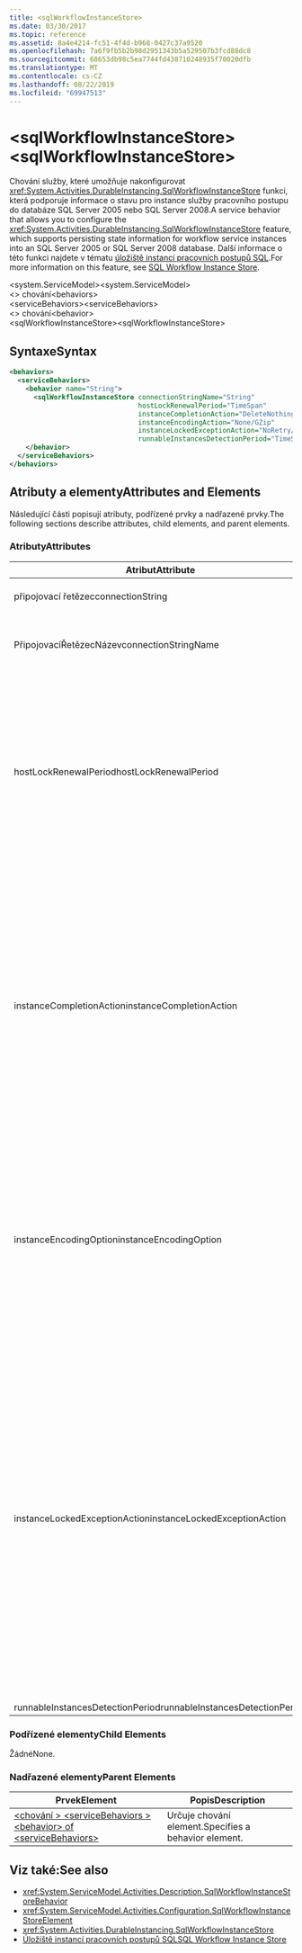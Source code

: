 ```yaml
---
title: <sqlWorkflowInstanceStore>
ms.date: 03/30/2017
ms.topic: reference
ms.assetid: 8a4e4214-fc51-4f4d-b968-0427c37a9520
ms.openlocfilehash: 7a6f9fb5b2b98d2951343b5a529507b3fcd88dc8
ms.sourcegitcommit: 68653db98c5ea7744fd438710248935f70020dfb
ms.translationtype: MT
ms.contentlocale: cs-CZ
ms.lasthandoff: 08/22/2019
ms.locfileid: "69947513"
---
```

# <a name="sqlworkflowinstancestore"></a><span data-ttu-id="838b9-101">\<sqlWorkflowInstanceStore></span><span class="sxs-lookup"><span data-stu-id="838b9-101">\<sqlWorkflowInstanceStore></span></span>
<span data-ttu-id="838b9-102">Chování služby, které umožňuje nakonfigurovat <xref:System.Activities.DurableInstancing.SqlWorkflowInstanceStore> funkci, která podporuje informace o stavu pro instance služby pracovního postupu do databáze SQL Server 2005 nebo SQL Server 2008.</span><span class="sxs-lookup"><span data-stu-id="838b9-102">A service behavior that allows you to configure the <xref:System.Activities.DurableInstancing.SqlWorkflowInstanceStore> feature, which supports persisting state information for workflow service instances into an SQL Server 2005 or SQL Server 2008 database.</span></span> <span data-ttu-id="838b9-103">Další informace o této funkci najdete v tématu [úložiště instancí pracovních postupů SQL](../../../windows-workflow-foundation/sql-workflow-instance-store.md).</span><span class="sxs-lookup"><span data-stu-id="838b9-103">For more information on this feature, see [SQL Workflow Instance Store](../../../windows-workflow-foundation/sql-workflow-instance-store.md).</span></span>  
  
<span data-ttu-id="838b9-104">\<system.ServiceModel></span><span class="sxs-lookup"><span data-stu-id="838b9-104">\<system.ServiceModel></span></span>  
<span data-ttu-id="838b9-105">\<> chování</span><span class="sxs-lookup"><span data-stu-id="838b9-105">\<behaviors></span></span>  
<span data-ttu-id="838b9-106">\<serviceBehaviors></span><span class="sxs-lookup"><span data-stu-id="838b9-106">\<serviceBehaviors></span></span>  
<span data-ttu-id="838b9-107">\<> chování</span><span class="sxs-lookup"><span data-stu-id="838b9-107">\<behavior></span></span>  
<span data-ttu-id="838b9-108">\<sqlWorkflowInstanceStore></span><span class="sxs-lookup"><span data-stu-id="838b9-108">\<sqlWorkflowInstanceStore></span></span>  
  
## <a name="syntax"></a><span data-ttu-id="838b9-109">Syntaxe</span><span class="sxs-lookup"><span data-stu-id="838b9-109">Syntax</span></span>  
  
```xml  
<behaviors>
  <serviceBehaviors>
    <behavior name="String">
      <sqlWorkflowInstanceStore connectionStringName="String" 
                                hostLockRenewalPeriod="TimeSpan" 
                                instanceCompletionAction="DeleteNothing/DeleteAll" 
                                instanceEncodingAction="None/GZip" 
                                instanceLockedExceptionAction="NoRetry/BasicRetry/AggressiveRetry" 
                                runnableInstancesDetectionPeriod="TimeSpan" />
    </behavior>
  </serviceBehaviors>
</behaviors>  
```  
  
## <a name="attributes-and-elements"></a><span data-ttu-id="838b9-110">Atributy a elementy</span><span class="sxs-lookup"><span data-stu-id="838b9-110">Attributes and Elements</span></span>  
 <span data-ttu-id="838b9-111">Následující části popisují atributy, podřízené prvky a nadřazené prvky.</span><span class="sxs-lookup"><span data-stu-id="838b9-111">The following sections describe attributes, child elements, and parent elements.</span></span>  
  
### <a name="attributes"></a><span data-ttu-id="838b9-112">Atributy</span><span class="sxs-lookup"><span data-stu-id="838b9-112">Attributes</span></span>  
  
|<span data-ttu-id="838b9-113">Atribut</span><span class="sxs-lookup"><span data-stu-id="838b9-113">Attribute</span></span>|<span data-ttu-id="838b9-114">Popis</span><span class="sxs-lookup"><span data-stu-id="838b9-114">Description</span></span>|  
|---------------|-----------------|  
|<span data-ttu-id="838b9-115">připojovací řetězec</span><span class="sxs-lookup"><span data-stu-id="838b9-115">connectionString</span></span>|<span data-ttu-id="838b9-116">Řetězec, který obsahuje připojovací řetězec, který slouží k připojení k základní databázi trvalosti.</span><span class="sxs-lookup"><span data-stu-id="838b9-116">A string that contains a connection string used to connect to an underlying persistence database.</span></span>|  
|<span data-ttu-id="838b9-117">PřipojovacíŘetězecNázev</span><span class="sxs-lookup"><span data-stu-id="838b9-117">connectionStringName</span></span>|<span data-ttu-id="838b9-118">Řetězec, který obsahuje pojmenovaný připojovací řetězec k databázovému serveru.</span><span class="sxs-lookup"><span data-stu-id="838b9-118">A string that contains a named connection string to the database server.</span></span> <span data-ttu-id="838b9-119">Příkladem pojmenovaného připojovacího řetězce je "DefaultConnectionString".</span><span class="sxs-lookup"><span data-stu-id="838b9-119">An example of a named connection string is "DefaultConnectionString".</span></span>|  
|<span data-ttu-id="838b9-120">hostLockRenewalPeriod</span><span class="sxs-lookup"><span data-stu-id="838b9-120">hostLockRenewalPeriod</span></span>|<span data-ttu-id="838b9-121">Časový interval hodnotu, která určuje časové období, ve kterém musí obnovit hostitele zámku v instanci.</span><span class="sxs-lookup"><span data-stu-id="838b9-121">A Timespan value that specifies the time period in which the host must renew the lock on an instance.</span></span> <span data-ttu-id="838b9-122">Pokud hostitel nebyly v určeném časovém intervalu uzamčení prodlužují instance odemknut a může být vyzvednutí jiného hostitele.</span><span class="sxs-lookup"><span data-stu-id="838b9-122">If the host does not renew the lock in the specified time period, the instance is unlocked and may be picked up by another host.</span></span><br /><br /> <span data-ttu-id="838b9-123">Uvolňování pracovního postupu znamená, že je také zachována.</span><span class="sxs-lookup"><span data-stu-id="838b9-123">Unloading a workflow implies that it is also persisted.</span></span> <span data-ttu-id="838b9-124">Pokud je tento atribut nastaven na hodnotu nula, instance pracovního postupu je trvalá a uvolněna ihned po nečinnosti pracovního postupu.</span><span class="sxs-lookup"><span data-stu-id="838b9-124">If this attribute is set to zero the workflow instance is persisted and unloaded immediately after the workflow becomes idle.</span></span> <span data-ttu-id="838b9-125">Nastavení tohoto atributu na hodnotu TimeSpan. MaxValue efektivně zakáže operaci uvolnění.</span><span class="sxs-lookup"><span data-stu-id="838b9-125">Setting this attribute to TimeSpan.MaxValue effectively disables the unload operation.</span></span> <span data-ttu-id="838b9-126">Instance nečinných pracovních postupů jsou nikdy uvolněna.</span><span class="sxs-lookup"><span data-stu-id="838b9-126">Idle workflow instances are never unloaded.</span></span>|  
|<span data-ttu-id="838b9-127">instanceCompletionAction</span><span class="sxs-lookup"><span data-stu-id="838b9-127">instanceCompletionAction</span></span>|<span data-ttu-id="838b9-128">Hodnota, která určuje, zda data instance pracovního postupu uchovány v úložišti stálost po dokončení instance pracovního postupu nebo pokud je v tomto okamžiku odstraněny.</span><span class="sxs-lookup"><span data-stu-id="838b9-128">A value that specifies whether workflow instance data is kept in the persistence store after the workflow instance completes or if it is deleted at that point.</span></span> <span data-ttu-id="838b9-129">Tato hodnota je typu <xref:System.Activities.DurableInstancing.InstanceCompletionAction>.</span><span class="sxs-lookup"><span data-stu-id="838b9-129">This value is of type <xref:System.Activities.DurableInstancing.InstanceCompletionAction>.</span></span><br /><br /> <span data-ttu-id="838b9-130">Výčet akce se skládají ze odstranění instance data z úložiště stálosti nebo není odstranění instance data z úložiště stálost instance po dokončení jeho operace.</span><span class="sxs-lookup"><span data-stu-id="838b9-130">The enumerated actions consist of deleting the instance data from the persistence store or not deleting the instance data from the persistence store, when the instance has completed its operation.</span></span><br /><br /> <span data-ttu-id="838b9-131">Udržování instancí po dokončení způsobí, že databáze stálost k rozvoji rychle a tato akce ovlivní výkon databáze.</span><span class="sxs-lookup"><span data-stu-id="838b9-131">Keeping instances after completion causes the persistence database to grow rapidly and this affects the performance of the database.</span></span> <span data-ttu-id="838b9-132">Měli byste nakonfigurovat zásadu vymazání databáze, která má odstranit tyto záznamy pravidelně tak, aby byl výkon databáze na úrovni, které odpovídají vašim požadavkům výkonu.</span><span class="sxs-lookup"><span data-stu-id="838b9-132">You should configure a database purge policy to delete these records periodically to ensure that the performance of the database is at the level that satisfy your performance requirements.</span></span>|  
|<span data-ttu-id="838b9-133">instanceEncodingOption</span><span class="sxs-lookup"><span data-stu-id="838b9-133">instanceEncodingOption</span></span>|<span data-ttu-id="838b9-134">Volitelné hodnotu, která určuje, zda informace o stavu instance je komprimován pomocí algoritmu GZip před informace jsou uloženy v úložišti stálost...</span><span class="sxs-lookup"><span data-stu-id="838b9-134">An optional value that specifies  whether the instance state information is compressed using the GZip algorithm before the information is saved in the persistence store..</span></span> <span data-ttu-id="838b9-135">Tato hodnota je typu <xref:System.Activities.DurableInstancing.InstanceEncodingOption>.</span><span class="sxs-lookup"><span data-stu-id="838b9-135">This value is of type <xref:System.Activities.DurableInstancing.InstanceEncodingOption>.</span></span> <span data-ttu-id="838b9-136">Možné hodnoty pro tuto vlastnost jsou <xref:System.Activities.DurableInstancing.InstanceEncodingOption.None>, které neobsahují kompresi <xref:System.Activities.DurableInstancing.InstanceEncodingOption.GZip>a které určují, že se data instance komprimují a používají algoritmus gzip.</span><span class="sxs-lookup"><span data-stu-id="838b9-136">Possible values for this property are <xref:System.Activities.DurableInstancing.InstanceEncodingOption.None>, which specifies no compression, and <xref:System.Activities.DurableInstancing.InstanceEncodingOption.GZip>, which specifies that instance data is compressed and uses the gzip algorithm.</span></span>|  
|<span data-ttu-id="838b9-137">instanceLockedExceptionAction</span><span class="sxs-lookup"><span data-stu-id="838b9-137">instanceLockedExceptionAction</span></span>|<span data-ttu-id="838b9-138">Hodnota, která určuje akci, k níž dojde v reakci na výjimku, která je vyvolána, pokud hostitel se pokusí Uzamknout instanci, protože instance je aktuálně uzamčen jiného hostitele.</span><span class="sxs-lookup"><span data-stu-id="838b9-138">A value that specifies the action that occurs in response to an exception that is thrown when the host tries to lock an instance because the instance is currently locked by another host.</span></span> <span data-ttu-id="838b9-139">Tato hodnota je typu <xref:System.Activities.DurableInstancing.InstanceLockedExceptionAction>.</span><span class="sxs-lookup"><span data-stu-id="838b9-139">This value is of type <xref:System.Activities.DurableInstancing.InstanceLockedExceptionAction>.</span></span><br /><br /> <span data-ttu-id="838b9-140">Možnosti povolené pro toto pole jsou: Žádné, základní opakování a agresivní opakování.</span><span class="sxs-lookup"><span data-stu-id="838b9-140">The options allowed for this field are: None, Basic Retry, and Aggressive Retry.</span></span> <span data-ttu-id="838b9-141">Výchozí hodnota je žádné.</span><span class="sxs-lookup"><span data-stu-id="838b9-141">The default value is None.</span></span> <span data-ttu-id="838b9-142">V následujícím seznamu vám poskytuje popisy těchto tří možností:</span><span class="sxs-lookup"><span data-stu-id="838b9-142">The following list provides you with the descriptions for these three options:</span></span><br /><br /> <span data-ttu-id="838b9-143">NTato.</span><span class="sxs-lookup"><span data-stu-id="838b9-143">-   None.</span></span> <span data-ttu-id="838b9-144">Hostitele služby nepokouší uzamknout instance a předá <xref:System.Runtime.DurableInstancing.InstanceLockedException> do volajícího.</span><span class="sxs-lookup"><span data-stu-id="838b9-144">The service host does not attempt to lock the instance and passes the <xref:System.Runtime.DurableInstancing.InstanceLockedException> to the caller.</span></span><br /><span data-ttu-id="838b9-145">– Základní opakování</span><span class="sxs-lookup"><span data-stu-id="838b9-145">-   Basic Retry.</span></span> <span data-ttu-id="838b9-146">Hostitele služby reattempts k uzamčení instanci s lineární intervalu a předá výjimku volajícího na konci sekvence.</span><span class="sxs-lookup"><span data-stu-id="838b9-146">The service host reattempts to lock the instance with a linear retry interval and passes the exception to the caller at the end of the sequence.</span></span><br /><span data-ttu-id="838b9-147">-Agresivní opakování.</span><span class="sxs-lookup"><span data-stu-id="838b9-147">-   Aggressive Retry.</span></span> <span data-ttu-id="838b9-148">Hostitele služby reattempts k uzamčení instanci s geometrickou řadou rostoucí zpoždění a předá <xref:System.Runtime.DurableInstancing.InstanceLockedException> do volajícího na konci sekvence.</span><span class="sxs-lookup"><span data-stu-id="838b9-148">The service host reattempts to lock the instance with an exponentially increasing delay and passes the <xref:System.Runtime.DurableInstancing.InstanceLockedException> to the caller at the end of the sequence.</span></span>|  
|<span data-ttu-id="838b9-149">runnableInstancesDetectionPeriod</span><span class="sxs-lookup"><span data-stu-id="838b9-149">runnableInstancesDetectionPeriod</span></span>||  
  
### <a name="child-elements"></a><span data-ttu-id="838b9-150">Podřízené elementy</span><span class="sxs-lookup"><span data-stu-id="838b9-150">Child Elements</span></span>  
 <span data-ttu-id="838b9-151">Žádné</span><span class="sxs-lookup"><span data-stu-id="838b9-151">None.</span></span>  
  
### <a name="parent-elements"></a><span data-ttu-id="838b9-152">Nadřazené elementy</span><span class="sxs-lookup"><span data-stu-id="838b9-152">Parent Elements</span></span>  
  
|<span data-ttu-id="838b9-153">Prvek</span><span class="sxs-lookup"><span data-stu-id="838b9-153">Element</span></span>|<span data-ttu-id="838b9-154">Popis</span><span class="sxs-lookup"><span data-stu-id="838b9-154">Description</span></span>|  
|-------------|-----------------|  
|[<span data-ttu-id="838b9-155">\<chování > \<serviceBehaviors ></span><span class="sxs-lookup"><span data-stu-id="838b9-155">\<behavior> of \<serviceBehaviors></span></span>](behavior-of-servicebehaviors-of-workflow.md)|<span data-ttu-id="838b9-156">Určuje chování element.</span><span class="sxs-lookup"><span data-stu-id="838b9-156">Specifies a behavior element.</span></span>|  
  
## <a name="see-also"></a><span data-ttu-id="838b9-157">Viz také:</span><span class="sxs-lookup"><span data-stu-id="838b9-157">See also</span></span>

- <xref:System.ServiceModel.Activities.Description.SqlWorkflowInstanceStoreBehavior>
- <xref:System.ServiceModel.Activities.Configuration.SqlWorkflowInstanceStoreElement>
- <xref:System.Activities.DurableInstancing.SqlWorkflowInstanceStore>
- [<span data-ttu-id="838b9-158">Úložiště instancí pracovních postupů SQL</span><span class="sxs-lookup"><span data-stu-id="838b9-158">SQL Workflow Instance Store</span></span>](../../../windows-workflow-foundation/sql-workflow-instance-store.md)
